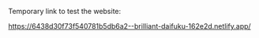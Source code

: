 Temporary link to test the website:

https://6438d30f73f540781b5db6a2--brilliant-daifuku-162e2d.netlify.app/
